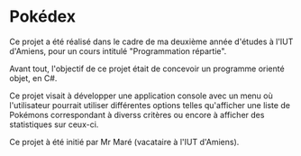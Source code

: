 # Pokédex

Ce projet a été réalisé dans le cadre de ma deuxième année d'études à l'IUT d'Amiens, pour un cours intitulé "Programmation répartie".

Avant tout, l'objectif de ce projet était de concevoir un programme orienté objet, en C#.

Ce projet visait à développer une application console avec un menu où l'utilisateur pourrait utiliser différentes options telles qu'afficher une liste de Pokémons correspondant à diverss critères ou encore à afficher des statistiques sur ceux-ci.

Ce projet à été initié par Mr Maré (vacataire à l'IUT d'Amiens).
